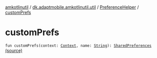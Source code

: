 [amkotlinutil](../../index.md) / [dk.adaptmobile.amkotlinutil.util](../index.md) / [PreferenceHelper](index.md) / [customPrefs](./custom-prefs.md)

# customPrefs

`fun customPrefs(context: `[`Context`](https://developer.android.com/reference/android/content/Context.html)`, name: `[`String`](https://kotlinlang.org/api/latest/jvm/stdlib/kotlin/-string/index.html)`): `[`SharedPreferences`](https://developer.android.com/reference/android/content/SharedPreferences.html) [(source)](https://github.com/adaptmobile-organization/amkotlinutil/tree/master/amkotlinutil/amkotlinutil/src/main/java/dk/adaptmobile/amkotlinutil/util/PreferenceHelper.kt#L17)